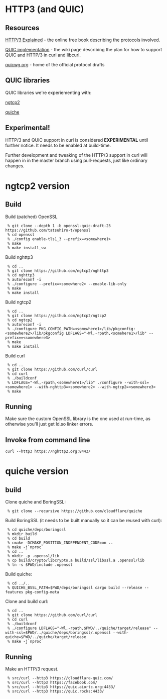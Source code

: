 # HTTP3 (and QUIC)

## Resources

[HTTP/3 Explained](https://daniel.haxx.se/http3-explained/) - the online free
book describing the protocols involved.

[QUIC implementation](https://github.com/curl/curl/wiki/QUIC-implementation) -
the wiki page describing the plan for how to support QUIC and HTTP/3 in curl
and libcurl.

[quicwg.org](https://quicwg.org/) - home of the official protocol drafts

## QUIC libraries

QUIC libraries we're experiementing with:

[ngtcp2](https://github.com/ngtcp2/ngtcp2)

[quiche](https://github.com/cloudflare/quiche)

## Experimental!

HTTP/3 and QUIC support in curl is considered **EXPERIMENTAL** until further
notice. It needs to be enabled at build-time.

Further development and tweaking of the HTTP/3 support in curl will happen in
in the master branch using pull-requests, just like ordinary changes.

# ngtcp2 version

## Build

Build (patched) OpenSSL

     % git clone --depth 1 -b openssl-quic-draft-23 https://github.com/tatsuhiro-t/openssl
     % cd openssl
     % ./config enable-tls1_3 --prefix=<somewhere1>
     % make
     % make install_sw

Build nghttp3

     % cd ..
     % git clone https://github.com/ngtcp2/nghttp3
     % cd nghttp3
     % autoreconf -i
     % ./configure --prefix=<somewhere2> --enable-lib-only
     % make
     % make install

Build ngtcp2

     % cd ..
     % git clone https://github.com/ngtcp2/ngtcp2
     % cd ngtcp2
     % autoreconf -i
     % ./configure PKG_CONFIG_PATH=<somewhere1>/lib/pkgconfig:<somewhere2>/lib/pkgconfig LDFLAGS="-Wl,-rpath,<somehere1>/lib" --prefix==<somewhere3>
     % make
     % make install

Build curl

     % cd ..
     % git clone https://github.com/curl/curl
     % cd curl
     % ./buildconf
     % LDFLAGS="-Wl,-rpath,<somewhere1>/lib" ./configure --with-ssl=<somewhere1> --with-nghttp3=<somewhere2> --with-ngtcp2=<somewhere3>
     % make

## Running

Make sure the custom OpenSSL library is the one used at run-time, as otherwise
you'll just get ld.so linker errors.

## Invoke from command line

    curl --http3 https://nghttp2.org:8443/

# quiche version

## build

Clone quiche and BoringSSL:

     % git clone --recursive https://github.com/cloudflare/quiche

Build BoringSSL (it needs to be built manually so it can be reused with curl):

     % cd quiche/deps/boringssl
     % mkdir build
     % cd build
     % cmake -DCMAKE_POSITION_INDEPENDENT_CODE=on ..
     % make -j`nproc`
     % cd ..
     % mkdir -p .openssl/lib
     % cp build/crypto/libcrypto.a build/ssl/libssl.a .openssl/lib
     % ln -s $PWD/include .openssl

Build quiche:

     % cd ../..
     % QUICHE_BSSL_PATH=$PWD/deps/boringssl cargo build --release --features pkg-config-meta

Clone and build curl:

     % cd ..
     % git clone https://github.com/curl/curl
     % cd curl
     % ./buildconf
     % ./configure LDFLAGS="-Wl,-rpath,$PWD/../quiche/target/release" --with-ssl=$PWD/../quiche/deps/boringssl/.openssl --with-quiche=$PWD/../quiche/target/release
     % make -j`nproc`

## Running

Make an HTTP/3 request.

     % src/curl --http3 https://cloudflare-quic.com/
     % src/curl --http3 https://facebook.com/
     % src/curl --http3 https://quic.aiortc.org:4433/
     % src/curl --http3 https://quic.rocks:4433/
